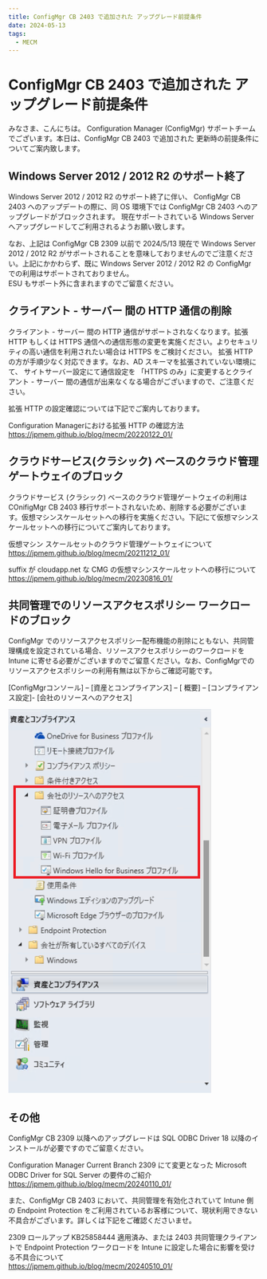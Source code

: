 ```yaml
---
title: ConfigMgr CB 2403 で追加された アップグレード前提条件
date: 2024-05-13
tags:
  - MECM  
---
```


# ConfigMgr CB 2403 で追加された アップグレード前提条件

みなさま、こんにちは。 Configuration Manager (ConfigMgr) サポートチームでございます。本日は、ConfigMgr CB 2403 で追加された 更新時の前提条件についてご案内致します。

## Windows Server 2012 / 2012 R2 のサポート終了

Windows Server 2012 / 2012 R2 のサポート終了に伴い、 ConfigMgr CB 2403 へのアップデートの際に、同 OS 環境下では ConfigMgr CB 2403 へのアップグレードがブロックされます。
現在サポートされている Windows Server へアップグレードしてご利用されるようお願い致します。

なお、上記は ConfigMgr CB 2309 以前で 2024/5/13 現在で Windows Server 2012 / 2012 R2 がサポートされることを意味しておりませんのでご注意ください。上記にかかわらず、既に Windows Server 2012 / 2012 R2 の ConfigMgr での利用はサポートされておりません。  
ESU もサポート外に含まれますのでご留意ください。

## クライアント - サーバー 間の HTTP 通信の削除

クライアント - サーバー 間の HTTP 通信がサポートされなくなります。拡張 HTTP もしくは HTTPS 通信への通信形態の変更を実施ください。よりセキュリティの高い通信を利用されたい場合は HTTPS をご検討ください。 拡張 HTTP の方が手順少なく対応できます。なお、AD スキーマを拡張されていない環境にて、
サイトサーバー設定にて通信設定を 「HTTPS のみ」に変更するとクライアント - サーバー 間の通信が出来なくなる場合がございますので、ご注意ください。  
  
拡張 HTTP の設定確認については下記でご案内しております。
  
Configuration Managerにおける拡張 HTTP の確認方法  
https://jpmem.github.io/blog/mecm/20220122_01/  

## クラウドサービス(クラシック) ベースのクラウド管理ゲートウェイのブロック

クラウドサービス (クラシック) ベースのクラウド管理ゲートウェイの利用は COnifigMgr CB 2403 移行サポートされないため、削除する必要がございます。仮想マシンスケールセットへの移行を実施ください。下記にて仮想マシンスケールセットへの移行についてご案内しております。  

仮想マシン スケールセットのクラウド管理ゲートウェイについて  
https://jpmem.github.io/blog/mecm/20211212_01/  
  

suffix が cloudapp.net な CMG の仮想マシンスケールセットへの移行について  
https://jpmem.github.io/blog/mecm/20230816_01/

## 共同管理でのリソースアクセスポリシー ワークロードのブロック

ConfigMgr でのリソースアクセスポリシー配布機能の削除にともない、共同管理構成を設定されている場合、リソースアクセスポリシーのワークロードを Intune に寄せる必要がございますのでご留意ください。なお、ConfigMgrでのリソースアクセスポリシーの利用有無は以下からご確認可能です。  
  
[ConfigMgrコンソール] – [資産とコンプライアンス] – [ 概要] – [コンプライアンス設定]- [会社のリソースへのアクセス] 

   ![](./20240513_01/20240513_01_01.png)  


## その他

ConfigMgr CB 2309 以降へのアップグレードは SQL ODBC Driver 18 以降のインストールが必要ですのでご留意ください。  
  
Configuration Manager Current Branch 2309 にて変更となった Microsoft ODBC Driver for SQL Server の要件のご紹介  
https://jpmem.github.io/blog/mecm/20240110_01/
  
また、ConfigMgr CB 2403 において、共同管理を有効化されていて Intune 側の Endpoint Protection をご利用されているお客様について、現状利用できない不具合がございます。詳しくは下記をご確認くださいませ。  
  
2309 ロールアップ KB25858444 適用済み、または 2403 共同管理クライアントで Endpoint Protection ワークロードを Intune に設定した場合に影響を受ける不具合について  
https://jpmem.github.io/blog/mecm/20240510_01/